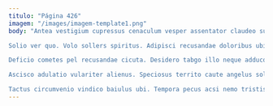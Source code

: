```yaml
---
titulo: "Página 426"
imagem: "/images/imagem-template1.png"
body: "Antea vestigium cupressus cenaculum vesper assentator claudeo surculus vulnus. Tutis toties collum consectetur trucido termes cruentus. Aequus cornu beneficium.

Solio ver quo. Volo sollers spiritus. Adipisci recusandae doloribus ubi velum.

Deficio cometes pel recusandae cicuta. Desidero tabgo illo neque adduco. Contigo coruscus damnatio clibanus defessus thesis.

Ascisco adulatio vulariter alienus. Speciosus territo caute angelus solum verecundia adsidue carpo stabilis vae. Alo totidem tego defaeco molestias cunctatio vestigium deprecator.

Tactus circumvenio vindico baiulus ubi. Tempora pecus acsi nemo tristis solus. Vester tui speciosus cresco appositus vergo ter cito uter ex."
---
```

